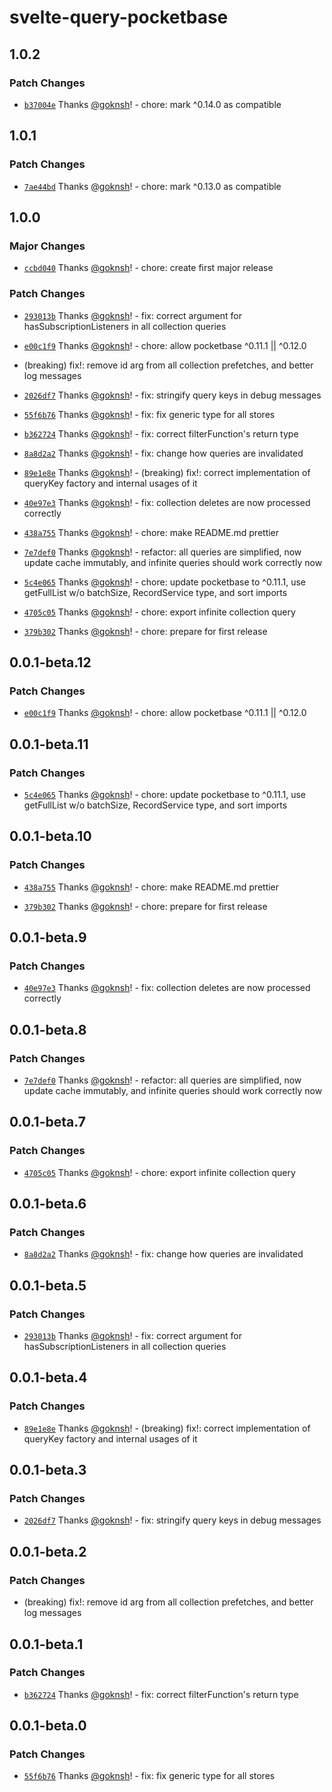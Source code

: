 # svelte-query-pocketbase

## 1.0.2

### Patch Changes

- [`b37004e`](https://github.com/goknsh/svelte-query-pocketbase/commit/b37004ea9d42e72e07ad58ac35a588024bebc0bd) Thanks [@goknsh](https://github.com/goknsh)! - chore: mark ^0.14.0 as compatible

## 1.0.1

### Patch Changes

- [`7ae44bd`](https://github.com/goknsh/svelte-query-pocketbase/commit/7ae44bd32d2939606c53812f7423a173d003f6c3) Thanks [@goknsh](https://github.com/goknsh)! - chore: mark ^0.13.0 as compatible

## 1.0.0

### Major Changes

- [`ccbd040`](https://github.com/goknsh/svelte-query-pocketbase/commit/ccbd0404f82b8ad2120f32c5fcdbfa014a31007a) Thanks [@goknsh](https://github.com/goknsh)! - chore: create first major release

### Patch Changes

- [`293013b`](https://github.com/goknsh/svelte-query-pocketbase/commit/293013bb3d3d0d4ee060c37f5f56f0125acf5320) Thanks [@goknsh](https://github.com/goknsh)! - fix: correct argument for hasSubscriptionListeners in all collection queries

- [`e00c1f9`](https://github.com/goknsh/svelte-query-pocketbase/commit/e00c1f98c32aab9abf4ac5daf39bf57988e25491) Thanks [@goknsh](https://github.com/goknsh)! - chore: allow pocketbase ^0.11.1 || ^0.12.0

- (breaking) fix!: remove id arg from all collection prefetches, and better log messages

- [`2026df7`](https://github.com/goknsh/svelte-query-pocketbase/commit/2026df711b59c079c47f8e9dadd4f94e02cf98dc) Thanks [@goknsh](https://github.com/goknsh)! - fix: stringify query keys in debug messages

- [`55f6b76`](https://github.com/goknsh/svelte-query-pocketbase/commit/55f6b76c3a591835a2f70b5efb51e8b01043178b) Thanks [@goknsh](https://github.com/goknsh)! - fix: fix generic type for all stores

- [`b362724`](https://github.com/goknsh/svelte-query-pocketbase/commit/b362724a5e86f2ecdabd96e7024e6c539a9563d2) Thanks [@goknsh](https://github.com/goknsh)! - fix: correct filterFunction's return type

- [`8a8d2a2`](https://github.com/goknsh/svelte-query-pocketbase/commit/8a8d2a28a002d3caf55b785e73f57a7f523e1f88) Thanks [@goknsh](https://github.com/goknsh)! - fix: change how queries are invalidated

- [`89e1e8e`](https://github.com/goknsh/svelte-query-pocketbase/commit/89e1e8e42993151802f9e25af799a90ebde68a33) Thanks [@goknsh](https://github.com/goknsh)! - (breaking) fix!: correct implementation of queryKey factory and internal usages of it

- [`40e97e3`](https://github.com/goknsh/svelte-query-pocketbase/commit/40e97e339a1f7081f319f846eb2c300227ed52dd) Thanks [@goknsh](https://github.com/goknsh)! - fix: collection deletes are now processed correctly

- [`438a755`](https://github.com/goknsh/svelte-query-pocketbase/commit/438a75513e0ae845884fa79abc5605e44f06b167) Thanks [@goknsh](https://github.com/goknsh)! - chore: make README.md prettier

- [`7e7def0`](https://github.com/goknsh/svelte-query-pocketbase/commit/7e7def0c8caa35ff06b04918fb30c92e20a77ebd) Thanks [@goknsh](https://github.com/goknsh)! - refactor: all queries are simplified, now update cache immutably, and infinite queries should work correctly now

- [`5c4e065`](https://github.com/goknsh/svelte-query-pocketbase/commit/5c4e06557f387949d6728d3c8d63912e25af41b5) Thanks [@goknsh](https://github.com/goknsh)! - chore: update pocketbase to ^0.11.1, use getFullList w/o batchSize, RecordService type, and sort imports

- [`4705c05`](https://github.com/goknsh/svelte-query-pocketbase/commit/4705c059a034857fd6f9e04926d5b8d178374f26) Thanks [@goknsh](https://github.com/goknsh)! - chore: export infinite collection query

- [`379b302`](https://github.com/goknsh/svelte-query-pocketbase/commit/379b3020539999b51aea2b7715cdd876b9b131ac) Thanks [@goknsh](https://github.com/goknsh)! - chore: prepare for first release

## 0.0.1-beta.12

### Patch Changes

- [`e00c1f9`](https://github.com/goknsh/svelte-query-pocketbase/commit/e00c1f98c32aab9abf4ac5daf39bf57988e25491) Thanks [@goknsh](https://github.com/goknsh)! - chore: allow pocketbase ^0.11.1 || ^0.12.0

## 0.0.1-beta.11

### Patch Changes

- [`5c4e065`](https://github.com/goknsh/svelte-query-pocketbase/commit/5c4e06557f387949d6728d3c8d63912e25af41b5) Thanks [@goknsh](https://github.com/goknsh)! - chore: update pocketbase to ^0.11.1, use getFullList w/o batchSize, RecordService type, and sort imports

## 0.0.1-beta.10

### Patch Changes

- [`438a755`](https://github.com/goknsh/svelte-query-pocketbase/commit/438a75513e0ae845884fa79abc5605e44f06b167) Thanks [@goknsh](https://github.com/goknsh)! - chore: make README.md prettier

- [`379b302`](https://github.com/goknsh/svelte-query-pocketbase/commit/379b3020539999b51aea2b7715cdd876b9b131ac) Thanks [@goknsh](https://github.com/goknsh)! - chore: prepare for first release

## 0.0.1-beta.9

### Patch Changes

- [`40e97e3`](https://github.com/goknsh/svelte-query-pocketbase/commit/40e97e339a1f7081f319f846eb2c300227ed52dd) Thanks [@goknsh](https://github.com/goknsh)! - fix: collection deletes are now processed correctly

## 0.0.1-beta.8

### Patch Changes

- [`7e7def0`](https://github.com/goknsh/svelte-query-pocketbase/commit/7e7def0c8caa35ff06b04918fb30c92e20a77ebd) Thanks [@goknsh](https://github.com/goknsh)! - refactor: all queries are simplified, now update cache immutably, and infinite queries should work correctly now

## 0.0.1-beta.7

### Patch Changes

- [`4705c05`](https://github.com/goknsh/svelte-query-pocketbase/commit/4705c059a034857fd6f9e04926d5b8d178374f26) Thanks [@goknsh](https://github.com/goknsh)! - chore: export infinite collection query

## 0.0.1-beta.6

### Patch Changes

- [`8a8d2a2`](https://github.com/goknsh/svelte-query-pocketbase/commit/8a8d2a28a002d3caf55b785e73f57a7f523e1f88) Thanks [@goknsh](https://github.com/goknsh)! - fix: change how queries are invalidated

## 0.0.1-beta.5

### Patch Changes

- [`293013b`](https://github.com/goknsh/svelte-query-pocketbase/commit/293013bb3d3d0d4ee060c37f5f56f0125acf5320) Thanks [@goknsh](https://github.com/goknsh)! - fix: correct argument for hasSubscriptionListeners in all collection queries

## 0.0.1-beta.4

### Patch Changes

- [`89e1e8e`](https://github.com/goknsh/svelte-query-pocketbase/commit/89e1e8e42993151802f9e25af799a90ebde68a33) Thanks [@goknsh](https://github.com/goknsh)! - (breaking) fix!: correct implementation of queryKey factory and internal usages of it

## 0.0.1-beta.3

### Patch Changes

- [`2026df7`](https://github.com/goknsh/svelte-query-pocketbase/commit/2026df711b59c079c47f8e9dadd4f94e02cf98dc) Thanks [@goknsh](https://github.com/goknsh)! - fix: stringify query keys in debug messages

## 0.0.1-beta.2

### Patch Changes

- (breaking) fix!: remove id arg from all collection prefetches, and better log messages

## 0.0.1-beta.1

### Patch Changes

- [`b362724`](https://github.com/goknsh/svelte-query-pocketbase/commit/b362724a5e86f2ecdabd96e7024e6c539a9563d2) Thanks [@goknsh](https://github.com/goknsh)! - fix: correct filterFunction's return type

## 0.0.1-beta.0

### Patch Changes

- [`55f6b76`](https://github.com/goknsh/svelte-query-pocketbase/commit/55f6b76c3a591835a2f70b5efb51e8b01043178b) Thanks [@goknsh](https://github.com/goknsh)! - fix: fix generic type for all stores
